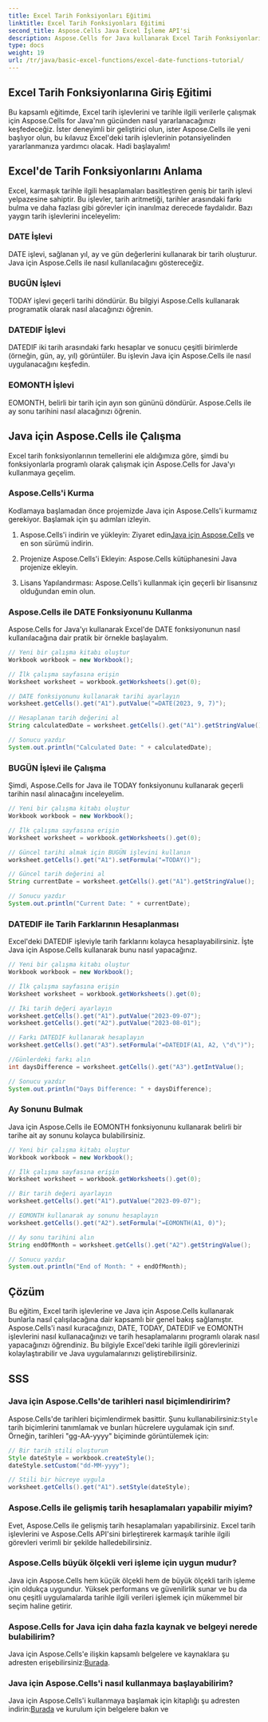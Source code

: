 ```yaml
---
title: Excel Tarih Fonksiyonları Eğitimi
linktitle: Excel Tarih Fonksiyonları Eğitimi
second_title: Aspose.Cells Java Excel İşleme API'si
description: Aspose.Cells for Java kullanarak Excel Tarih Fonksiyonlarını öğrenin. Kaynak kodlu adım adım öğreticileri keşfedin.
type: docs
weight: 19
url: /tr/java/basic-excel-functions/excel-date-functions-tutorial/
---
```


## Excel Tarih Fonksiyonlarına Giriş Eğitimi

Bu kapsamlı eğitimde, Excel tarih işlevlerini ve tarihle ilgili verilerle çalışmak için Aspose.Cells for Java'nın gücünden nasıl yararlanacağınızı keşfedeceğiz. İster deneyimli bir geliştirici olun, ister Aspose.Cells ile yeni başlıyor olun, bu kılavuz Excel'deki tarih işlevlerinin potansiyelinden yararlanmanıza yardımcı olacak. Hadi başlayalım!

## Excel'de Tarih Fonksiyonlarını Anlama

Excel, karmaşık tarihle ilgili hesaplamaları basitleştiren geniş bir tarih işlevi yelpazesine sahiptir. Bu işlevler, tarih aritmetiği, tarihler arasındaki farkı bulma ve daha fazlası gibi görevler için inanılmaz derecede faydalıdır. Bazı yaygın tarih işlevlerini inceleyelim:

### DATE İşlevi

DATE işlevi, sağlanan yıl, ay ve gün değerlerini kullanarak bir tarih oluşturur. Java için Aspose.Cells ile nasıl kullanılacağını göstereceğiz.

### BUGÜN İşlevi

TODAY işlevi geçerli tarihi döndürür. Bu bilgiyi Aspose.Cells kullanarak programatik olarak nasıl alacağınızı öğrenin.

### DATEDIF İşlevi

DATEDIF iki tarih arasındaki farkı hesaplar ve sonucu çeşitli birimlerde (örneğin, gün, ay, yıl) görüntüler. Bu işlevin Java için Aspose.Cells ile nasıl uygulanacağını keşfedin.

### EOMONTH İşlevi

EOMONTH, belirli bir tarih için ayın son gününü döndürür. Aspose.Cells ile ay sonu tarihini nasıl alacağınızı öğrenin.

## Java için Aspose.Cells ile Çalışma

Excel tarih fonksiyonlarının temellerini ele aldığımıza göre, şimdi bu fonksiyonlarla programlı olarak çalışmak için Aspose.Cells for Java'yı kullanmaya geçelim.

### Aspose.Cells'i Kurma

Kodlamaya başlamadan önce projemizde Java için Aspose.Cells'i kurmamız gerekiyor. Başlamak için şu adımları izleyin.

1. Aspose.Cells'i indirin ve yükleyin: Ziyaret edin[Java için Aspose.Cells](https://releases.aspose.com/cells/java/) ve en son sürümü indirin.

2. Projenize Aspose.Cells'i Ekleyin: Aspose.Cells kütüphanesini Java projenize ekleyin.

3. Lisans Yapılandırması: Aspose.Cells'i kullanmak için geçerli bir lisansınız olduğundan emin olun.

### Aspose.Cells ile DATE Fonksiyonunu Kullanma

Aspose.Cells for Java'yı kullanarak Excel'de DATE fonksiyonunun nasıl kullanılacağına dair pratik bir örnekle başlayalım.

```java
// Yeni bir çalışma kitabı oluştur
Workbook workbook = new Workbook();

// İlk çalışma sayfasına erişin
Worksheet worksheet = workbook.getWorksheets().get(0);

// DATE fonksiyonunu kullanarak tarihi ayarlayın
worksheet.getCells().get("A1").putValue("=DATE(2023, 9, 7)");

// Hesaplanan tarih değerini al
String calculatedDate = worksheet.getCells().get("A1").getStringValue();

// Sonucu yazdır
System.out.println("Calculated Date: " + calculatedDate);
```

### BUGÜN İşlevi ile Çalışma

Şimdi, Aspose.Cells for Java ile TODAY fonksiyonunu kullanarak geçerli tarihin nasıl alınacağını inceleyelim.

```java
// Yeni bir çalışma kitabı oluştur
Workbook workbook = new Workbook();

// İlk çalışma sayfasına erişin
Worksheet worksheet = workbook.getWorksheets().get(0);

// Güncel tarihi almak için BUGÜN işlevini kullanın
worksheet.getCells().get("A1").setFormula("=TODAY()");

// Güncel tarih değerini al
String currentDate = worksheet.getCells().get("A1").getStringValue();

// Sonucu yazdır
System.out.println("Current Date: " + currentDate);
```

### DATEDIF ile Tarih Farklarının Hesaplanması

Excel'deki DATEDIF işleviyle tarih farklarını kolayca hesaplayabilirsiniz. İşte Java için Aspose.Cells kullanarak bunu nasıl yapacağınız.

```java
// Yeni bir çalışma kitabı oluştur
Workbook workbook = new Workbook();

// İlk çalışma sayfasına erişin
Worksheet worksheet = workbook.getWorksheets().get(0);

// İki tarih değeri ayarlayın
worksheet.getCells().get("A1").putValue("2023-09-07");
worksheet.getCells().get("A2").putValue("2023-08-01");

// Farkı DATEDIF kullanarak hesaplayın
worksheet.getCells().get("A3").setFormula("=DATEDIF(A1, A2, \"d\")");

//Günlerdeki farkı alın
int daysDifference = worksheet.getCells().get("A3").getIntValue();

// Sonucu yazdır
System.out.println("Days Difference: " + daysDifference);
```

### Ay Sonunu Bulmak

Java için Aspose.Cells ile EOMONTH fonksiyonunu kullanarak belirli bir tarihe ait ay sonunu kolayca bulabilirsiniz.

```java
// Yeni bir çalışma kitabı oluştur
Workbook workbook = new Workbook();

// İlk çalışma sayfasına erişin
Worksheet worksheet = workbook.getWorksheets().get(0);

// Bir tarih değeri ayarlayın
worksheet.getCells().get("A1").putValue("2023-09-07");

// EOMONTH kullanarak ay sonunu hesaplayın
worksheet.getCells().get("A2").setFormula("=EOMONTH(A1, 0)");

// Ay sonu tarihini alın
String endOfMonth = worksheet.getCells().get("A2").getStringValue();

// Sonucu yazdır
System.out.println("End of Month: " + endOfMonth);
```

## Çözüm

Bu eğitim, Excel tarih işlevlerine ve Java için Aspose.Cells kullanarak bunlarla nasıl çalışılacağına dair kapsamlı bir genel bakış sağlamıştır. Aspose.Cells'i nasıl kuracağınızı, DATE, TODAY, DATEDIF ve EOMONTH işlevlerini nasıl kullanacağınızı ve tarih hesaplamalarını programlı olarak nasıl yapacağınızı öğrendiniz. Bu bilgiyle Excel'deki tarihle ilgili görevlerinizi kolaylaştırabilir ve Java uygulamalarınızı geliştirebilirsiniz.

## SSS

### Java için Aspose.Cells'de tarihleri nasıl biçimlendiririm?

 Aspose.Cells'de tarihleri biçimlendirmek basittir. Şunu kullanabilirsiniz:`Style` tarih biçimlerini tanımlamak ve bunları hücrelere uygulamak için sınıf. Örneğin, tarihleri "gg-AA-yyyy" biçiminde görüntülemek için:

```java
// Bir tarih stili oluşturun
Style dateStyle = workbook.createStyle();
dateStyle.setCustom("dd-MM-yyyy");

// Stili bir hücreye uygula
worksheet.getCells().get("A1").setStyle(dateStyle);
```

### Aspose.Cells ile gelişmiş tarih hesaplamaları yapabilir miyim?

Evet, Aspose.Cells ile gelişmiş tarih hesaplamaları yapabilirsiniz. Excel tarih işlevlerini ve Aspose.Cells API'sini birleştirerek karmaşık tarihle ilgili görevleri verimli bir şekilde halledebilirsiniz.

### Aspose.Cells büyük ölçekli veri işleme için uygun mudur?

Java için Aspose.Cells hem küçük ölçekli hem de büyük ölçekli tarih işleme için oldukça uygundur. Yüksek performans ve güvenilirlik sunar ve bu da onu çeşitli uygulamalarda tarihle ilgili verileri işlemek için mükemmel bir seçim haline getirir.

### Aspose.Cells for Java için daha fazla kaynak ve belgeyi nerede bulabilirim?

 Java için Aspose.Cells'e ilişkin kapsamlı belgelere ve kaynaklara şu adresten erişebilirsiniz:[Burada](https://reference.aspose.com/cells/java/).

### Java için Aspose.Cells'i nasıl kullanmaya başlayabilirim?

 Java için Aspose.Cells'i kullanmaya başlamak için kitaplığı şu adresten indirin:[Burada](https://releases.aspose.com/cells/java/) ve kurulum için belgelere bakın ve
